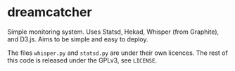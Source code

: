 dreamcatcher
============

Simple monitoring system.  Uses Statsd, Hekad, Whisper (from Graphite), and D3.js.  Aims to be simple and easy to deploy.

The files ``whisper.py`` and ``statsd.py`` are under their own licences.  The rest of this code is released under the GPLv3, see ``LICENSE``.